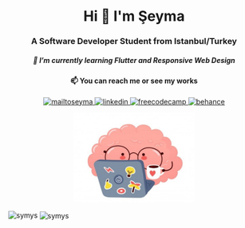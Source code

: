 <h1 align="center">Hi 👋 I'm Şeyma</h1>
<h3 align="center">A Software Developer Student from Istanbul/Turkey</h3>

 <h5 align="center">🌱 I’m currently learning Flutter and Responsive Web Design</h5>
  <h4 align="center">📫 You can reach me or see my works </h4>
  <p align=center><a href="mailto:seymademir35@gmail.com" target="_blank"> <img src="https://cdn.jsdelivr.net/npm/simple-icons@3.0.1/icons/gmail.svg" alt="mailtoseyma" width="27" height="30"/> </a>
 <a href="https://www.linkedin.com/in/seymademir/" target="_blank"> <img src="https://cdn.jsdelivr.net/npm/simple-icons@3.0.1/icons/linkedin.svg" alt="linkedin" width="27" height="30"/> </a> 
 <a href="https://www.freecodecamp.org/symdmr" target="_blank"> <img src="https://cdn.jsdelivr.net/npm/simple-icons@3.0.1/icons/freecodecamp.svg" alt="freecodecamp" width="27" height="30"/> </a>
   <a href="https://www.behance.net/seymademir" target="_blank"> <img src="https://cdn.jsdelivr.net/npm/simple-icons@3.0.1/icons/behance.svg" alt="behance" width="27" height="30"/> </a>
 <p align=center> <img src="images/brain_developer1.jpg" alt="learning" height=180/style="margin-top:0"></p>




<p><img align="left" height="180" src="https://github-readme-stats.vercel.app/api/top-langs?username=symys&show_icons=true&theme=radical&locale=en&layout=compact" alt="symys"  /></p>

<p>&nbsp;<img align="center" height="180" src="https://github-readme-stats.vercel.app/api?username=symys&show_icons=true&theme=dark&locale=en" alt="symys" width="50%" /></p>







